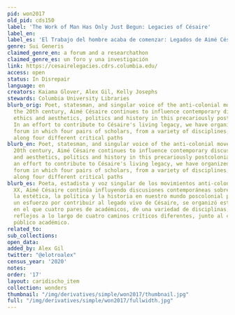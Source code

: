 ```yaml
---
pid: won2017
old_pid: cds150
label: 'The Work of Man Has Only Just Begun: Legacies of Césaire'
label_en:
label_es: 'El Trabajo del hombre acaba de comenzar: Legados de Aimé Césaire'
genre: Sui Generis
claimed_genre_en: a forum and a researchathon
claimed_genre_es: un foro y una investigación
link: https://cesairelegacies.cdrs.columbia.edu/
access: open
status: In Disrepair
language: en
creators: Kaiama Glover, Alex Gil, Kelly Josephs
stewards: Columbia University Libraries
blurb_orig: Poet, statesman, and singular voice of the anti-colonial movements of
  the 20th century, Aimé Césaire continues to influence contemporary discussions of
  ethics and aesthetics, politics and history in this precariously postcolonial world.
  In an effort to contribute to Césaire's living legacy, we have organized an online
  forum in which four pairs of scholars, from a variety of disciplines, offer reflections
  along four different critical paths
blurb_en: Poet, statesman, and singular voice of the anti-colonial movements of the
  20th century, Aimé Césaire continues to influence contemporary discussions of ethics
  and aesthetics, politics and history in this precariously postcolonial world. In
  an effort to contribute to Césaire's living legacy, we have organized an online
  forum in which four pairs of scholars, from a variety of disciplines, offer reflections
  along four different critical paths
blurb_es: Poeta, estadista y voz singular de los movimientos anti-coloniales del siglo
  XX, Aimé Césaire continúa influyendo discusiones contemporáneas sobre la ética y
  la estética, la política y la historia en nuestro mundo poscolonial precario. En
  un esfuerzo por contribuir al legado vivo de Césaire, se organizó este foro en línea
  en el que cuatro pares de académicos, de una variedad de disciplinas, ofrecieron
  reflejos a lo largo de cuatro caminos críticos diferentes, junto al comentario del
  público académico.
related_to:
sub_collections:
open_data:
added_by: Alex Gil
twitter: "@elotroalex"
census_year: '2020'
notes:
order: '17'
layout: caridischo_item
collection: wonders
thumbnail: "/img/derivatives/simple/won2017/thumbnail.jpg"
full: "/img/derivatives/simple/won2017/fullwidth.jpg"
---
```

